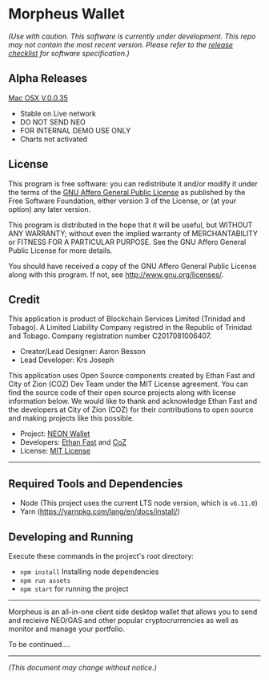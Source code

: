 # Morpheus Wallet

*(Use with caution. This software is currently under development. This repo may not contain the most recent version. Please refer to the [release checklist](https://github.com/MorpheusWallet/Morpheus/blob/master/release-checklist.md) for software specification.)*

## Alpha Releases

[Mac OSX V.0.0.35](https://www.dropbox.com/s/4df8st7ly0fybtj/Morpheus-0.0.35-mac.zip?dl=0)
 - Stable on Live network
 - DO NOT SEND NEO
 - FOR INTERNAL DEMO USE ONLY
 - Charts not activated

## License

This program is free software: you can redistribute it and/or modify
it under the terms of the [GNU Affero General Public License](https://github.com/MorpheusWallet/Morpheus/blob/master/LICENSE.md) as published
by the Free Software Foundation, either version 3 of the License, or
(at your option) any later version.

This program is distributed in the hope that it will be useful,
but WITHOUT ANY WARRANTY; without even the implied warranty of
MERCHANTABILITY or FITNESS FOR A PARTICULAR PURPOSE.  See the
GNU Affero General Public License for more details.

You should have received a copy of the GNU Affero General Public License
along with this program.  If not, see <http://www.gnu.org/licenses/>.

## Credit

This application is product of Blockchain Services Limited (Trinidad and Tobago). A Limited Liability Company registred in the Republic of Trinidad and Tobago. Company registration number C2017081006407.

 - Creator/Lead Designer: Aaron Besson
 - Lead Developer: Krs Joseph

This application uses Open Source components created by Ethan Fast and City of Zion (COZ) Dev Team under the MIT License agreement. You can find the source code of their open source projects along with license information below. We would like to thank and acknowledge Ethan Fast and the developers at City of Zion (COZ) for their contributions to open source and making projects like this possible.

 - Project: [NEON Wallet](https://github.com/CityOfZion/neon-wallet)
 - Developers: [Ethan Fast](https://github.com/Ejhfast) and [CoZ](https://github.com/CityOfZion)
 - License: [MIT License](https://github.com/CityOfZion/neon-wallet/blob/dev/LICENSE.md)
 
_____

## Required Tools and Dependencies

  - Node (This project uses the current LTS node version, which is `v6.11.0`)
  - Yarn (https://yarnpkg.com/lang/en/docs/install/)

## Developing and Running

Execute these commands in the project's root directory:

  - `npm install` Installing node dependencies
  - `npm run assets`
  - `npm start` for running the project

_____

Morpheus is an all-in-one client side desktop wallet that allows you to send and recieive NEO/GAS and other popular cryptocrurrencies as well as monitor and manage your portfolio.

To be continued....

-----

*(This document may change without notice.)*
